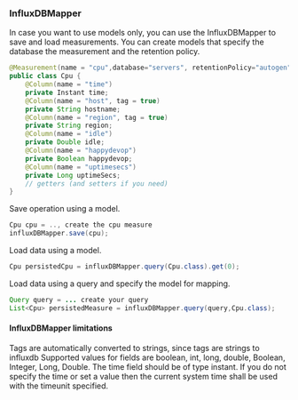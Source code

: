 ### InfluxDBMapper

In case you want to use models only, you can use the InfluxDBMapper to save and load measurements.
You can create models that specify the database the measurement and the retention policy.

```Java
@Measurement(name = "cpu",database="servers", retentionPolicy="autogen",timeUnit = TimeUnit.MILLISECONDS)
public class Cpu {
    @Column(name = "time")
    private Instant time;
    @Column(name = "host", tag = true)
    private String hostname;
    @Column(name = "region", tag = true)
    private String region;
    @Column(name = "idle")
    private Double idle;
    @Column(name = "happydevop")
    private Boolean happydevop;
    @Column(name = "uptimesecs")
    private Long uptimeSecs;
    // getters (and setters if you need)
}
```

Save operation using a model.

```Java
Cpu cpu = .., create the cpu measure
influxDBMapper.save(cpu);
```

Load data using a model.

```java
Cpu persistedCpu = influxDBMapper.query(Cpu.class).get(0);
```

Load data using a query and specify the model for mapping.

```java
Query query = ... create your query
List<Cpu> persistedMeasure = influxDBMapper.query(query,Cpu.class);
```

#### InfluxDBMapper limitations

Tags are automatically converted to strings, since tags are strings to influxdb
Supported values for fields are boolean, int, long, double, Boolean, Integer, Long, Double.
The time field should be of type instant. 
If you do not specify the time or set a value then the current system time shall be used with the timeunit specified.
